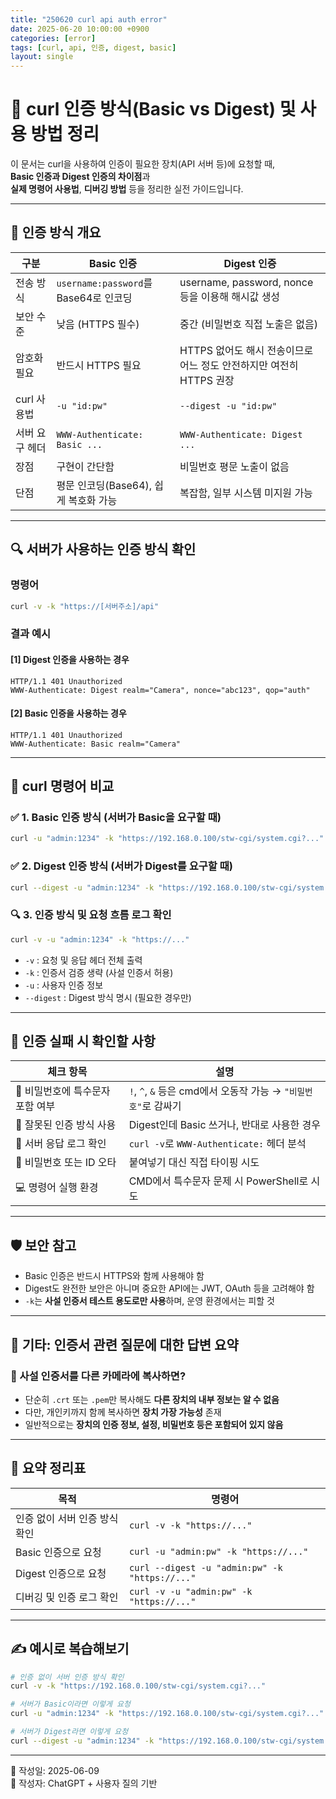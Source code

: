 ```yaml
---
title: "250620 curl api auth error"
date: 2025-06-20 10:00:00 +0900
categories: [error]
tags: [curl, api, 인증, digest, basic]
layout: single
---
```


# 🔐 curl 인증 방식(Basic vs Digest) 및 사용 방법 정리

이 문서는 curl을 사용하여 인증이 필요한 장치(API 서버 등)에 요청할 때,  
**Basic 인증과 Digest 인증의 차이점**과  
**실제 명령어 사용법**, **디버깅 방법** 등을 정리한 실전 가이드입니다.

---

## 📌 인증 방식 개요

| 구분 | Basic 인증 | Digest 인증 |
|------|-------------|---------------|
| 전송 방식 | `username:password`를 Base64로 인코딩 | username, password, nonce 등을 이용해 해시값 생성 |
| 보안 수준 | 낮음 (HTTPS 필수) | 중간 (비밀번호 직접 노출은 없음) |
| 암호화 필요 | 반드시 HTTPS 필요 | HTTPS 없어도 해시 전송이므로 어느 정도 안전하지만 여전히 HTTPS 권장 |
| curl 사용법 | `-u "id:pw"` | `--digest -u "id:pw"` |
| 서버 요구 헤더 | `WWW-Authenticate: Basic ...` | `WWW-Authenticate: Digest ...` |
| 장점 | 구현이 간단함 | 비밀번호 평문 노출이 없음 |
| 단점 | 평문 인코딩(Base64), 쉽게 복호화 가능 | 복잡함, 일부 시스템 미지원 가능 |

---

## 🔍 서버가 사용하는 인증 방식 확인

### 명령어
```bash
curl -v -k "https://[서버주소]/api"
```

### 결과 예시

#### [1] Digest 인증을 사용하는 경우
```http
HTTP/1.1 401 Unauthorized
WWW-Authenticate: Digest realm="Camera", nonce="abc123", qop="auth"
```

#### [2] Basic 인증을 사용하는 경우
```http
HTTP/1.1 401 Unauthorized
WWW-Authenticate: Basic realm="Camera"
```

---

## 🧪 curl 명령어 비교

### ✅ 1. Basic 인증 방식 (서버가 Basic을 요구할 때)
```bash
curl -u "admin:1234" -k "https://192.168.0.100/stw-cgi/system.cgi?..."
```

### ✅ 2. Digest 인증 방식 (서버가 Digest를 요구할 때)
```bash
curl --digest -u "admin:1234" -k "https://192.168.0.100/stw-cgi/system.cgi?..."
```

### 🔍 3. 인증 방식 및 요청 흐름 로그 확인
```bash
curl -v -u "admin:1234" -k "https://..."
```

- `-v` : 요청 및 응답 헤더 전체 출력
- `-k` : 인증서 검증 생략 (사설 인증서 허용)
- `-u` : 사용자 인증 정보
- `--digest` : Digest 방식 명시 (필요한 경우만)

---

## 🧾 인증 실패 시 확인할 사항

| 체크 항목 | 설명 |
|-----------|------|
| 🔑 비밀번호에 특수문자 포함 여부 | `!`, `^`, `&` 등은 cmd에서 오동작 가능 → `"비밀번호"`로 감싸기 |
| 🧷 잘못된 인증 방식 사용 | Digest인데 Basic 쓰거나, 반대로 사용한 경우 |
| 🔁 서버 응답 로그 확인 | `curl -v`로 `WWW-Authenticate:` 헤더 분석 |
| 📶 비밀번호 또는 ID 오타 | 붙여넣기 대신 직접 타이핑 시도 |
| 💻 명령어 실행 환경 | CMD에서 특수문자 문제 시 PowerShell로 시도 |

---

## 🛡️ 보안 참고

- Basic 인증은 반드시 HTTPS와 함께 사용해야 함
- Digest도 완전한 보안은 아니며 중요한 API에는 JWT, OAuth 등을 고려해야 함
- `-k`는 **사설 인증서 테스트 용도로만 사용**하며, 운영 환경에서는 피할 것

---

## 📁 기타: 인증서 관련 질문에 대한 답변 요약

### 🔸 사설 인증서를 다른 카메라에 복사하면?
- 단순히 `.crt` 또는 `.pem`만 복사해도 **다른 장치의 내부 정보는 알 수 없음**
- 다만, 개인키까지 함께 복사하면 **장치 가장 가능성** 존재
- 일반적으로는 **장치의 인증 정보, 설정, 비밀번호 등은 포함되어 있지 않음**

---

## 📌 요약 정리표

| 목적 | 명령어 |
|------|--------|
| 인증 없이 서버 인증 방식 확인 | `curl -v -k "https://..."` |
| Basic 인증으로 요청 | `curl -u "admin:pw" -k "https://..."` |
| Digest 인증으로 요청 | `curl --digest -u "admin:pw" -k "https://..."` |
| 디버깅 및 인증 로그 확인 | `curl -v -u "admin:pw" -k "https://..."` |

---

## ✍️ 예시로 복습해보기

```bash
# 인증 없이 서버 인증 방식 확인
curl -v -k "https://192.168.0.100/stw-cgi/system.cgi?..."

# 서버가 Basic이라면 이렇게 요청
curl -u "admin:1234" -k "https://192.168.0.100/stw-cgi/system.cgi?..."

# 서버가 Digest라면 이렇게 요청
curl --digest -u "admin:1234" -k "https://192.168.0.100/stw-cgi/system.cgi?..."
```

---

📌 작성일: 2025-06-09  
🧠 작성자: ChatGPT + 사용자 질의 기반  
